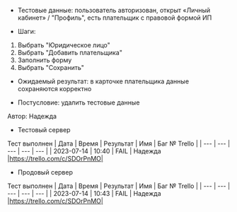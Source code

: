 * Тестовые данные: пользователь авторизован, открыт «Личный кабинет» / "Профиль", есть плательщик с правовой формой ИП

* Шаги:
1.	Выбрать "Юридическое лицо"
2.  Выбрать "Добавить плательщика"
3.  Заполнить форму
4.  Выбрать "Сохранить"





* Ожидаемый результат: в карточке плательщика данные сохраняются корректно

* Постусловие: удалить тестовые данные

Автор: Надежда

* Тестовый сервер 

Тест выполнен
| Дата | Время | Результат | Имя | Баг № Trello |
| --- | --- | --- | --- | --- |
| 2023-07-14 | 10:40 | FAIL | Надежда |https://trello.com/c/SDOrPnMO| 

* Продовый сервер

Тест выполнен
| Дата | Время | Результат | Имя | Баг № Trello |
| --- | --- | --- | --- | --- |
| 2023-07-14 | 10:43 | FAIL | Надежда |https://trello.com/c/SDOrPnMO| 
